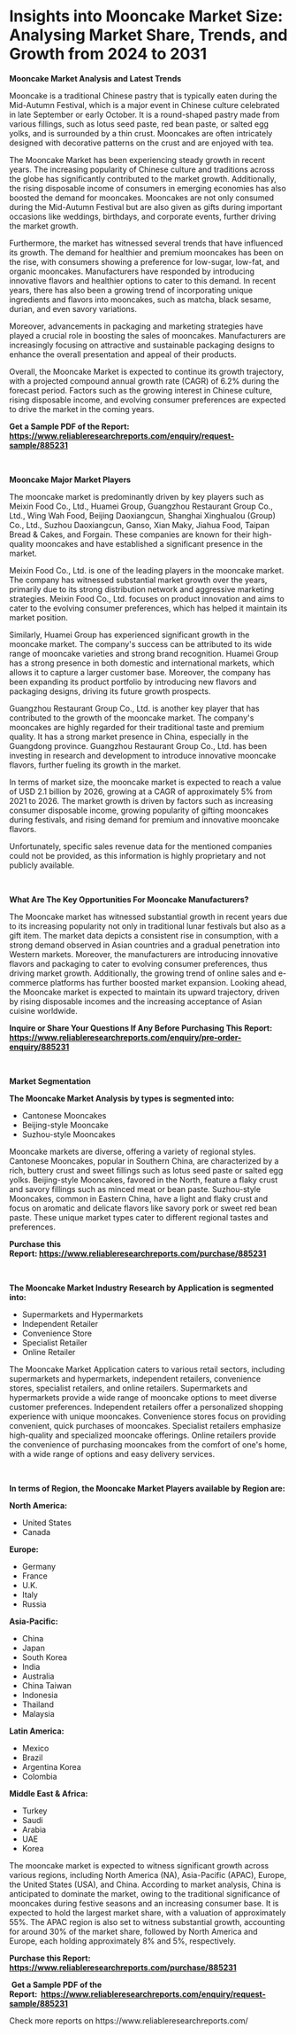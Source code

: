 <p><h1>Insights into Mooncake Market Size: Analysing Market Share, Trends, and Growth from 2024 to 2031</h1></p><p><strong>Mooncake Market Analysis and Latest Trends</strong></p>
<p><p>Mooncake is a traditional Chinese pastry that is typically eaten during the Mid-Autumn Festival, which is a major event in Chinese culture celebrated in late September or early October. It is a round-shaped pastry made from various fillings, such as lotus seed paste, red bean paste, or salted egg yolks, and is surrounded by a thin crust. Mooncakes are often intricately designed with decorative patterns on the crust and are enjoyed with tea.</p><p>The Mooncake Market has been experiencing steady growth in recent years. The increasing popularity of Chinese culture and traditions across the globe has significantly contributed to the market growth. Additionally, the rising disposable income of consumers in emerging economies has also boosted the demand for mooncakes. Mooncakes are not only consumed during the Mid-Autumn Festival but are also given as gifts during important occasions like weddings, birthdays, and corporate events, further driving the market growth.</p><p>Furthermore, the market has witnessed several trends that have influenced its growth. The demand for healthier and premium mooncakes has been on the rise, with consumers showing a preference for low-sugar, low-fat, and organic mooncakes. Manufacturers have responded by introducing innovative flavors and healthier options to cater to this demand. In recent years, there has also been a growing trend of incorporating unique ingredients and flavors into mooncakes, such as matcha, black sesame, durian, and even savory variations.</p><p>Moreover, advancements in packaging and marketing strategies have played a crucial role in boosting the sales of mooncakes. Manufacturers are increasingly focusing on attractive and sustainable packaging designs to enhance the overall presentation and appeal of their products.</p><p>Overall, the Mooncake Market is expected to continue its growth trajectory, with a projected compound annual growth rate (CAGR) of 6.2% during the forecast period. Factors such as the growing interest in Chinese culture, rising disposable income, and evolving consumer preferences are expected to drive the market in the coming years.</p></p>
<p><strong>Get a Sample PDF of the Report:&nbsp; <a href="https://www.reliableresearchreports.com/enquiry/request-sample/885231">https://www.reliableresearchreports.com/enquiry/request-sample/885231</a></strong></p>
<p>&nbsp;</p>
<p><strong>Mooncake Major Market Players</strong></p>
<p><p>The mooncake market is predominantly driven by key players such as Meixin Food Co., Ltd., Huamei Group, Guangzhou Restaurant Group Co., Ltd., Wing Wah Food, Beijing Daoxiangcun, Shanghai Xinghualou (Group) Co., Ltd., Suzhou Daoxiangcun, Ganso, Xian Maky, Jiahua Food, Taipan Bread & Cakes, and Forgain. These companies are known for their high-quality mooncakes and have established a significant presence in the market.</p><p>Meixin Food Co., Ltd. is one of the leading players in the mooncake market. The company has witnessed substantial market growth over the years, primarily due to its strong distribution network and aggressive marketing strategies. Meixin Food Co., Ltd. focuses on product innovation and aims to cater to the evolving consumer preferences, which has helped it maintain its market position.</p><p>Similarly, Huamei Group has experienced significant growth in the mooncake market. The company's success can be attributed to its wide range of mooncake varieties and strong brand recognition. Huamei Group has a strong presence in both domestic and international markets, which allows it to capture a larger customer base. Moreover, the company has been expanding its product portfolio by introducing new flavors and packaging designs, driving its future growth prospects.</p><p>Guangzhou Restaurant Group Co., Ltd. is another key player that has contributed to the growth of the mooncake market. The company's mooncakes are highly regarded for their traditional taste and premium quality. It has a strong market presence in China, especially in the Guangdong province. Guangzhou Restaurant Group Co., Ltd. has been investing in research and development to introduce innovative mooncake flavors, further fueling its growth in the market.</p><p>In terms of market size, the mooncake market is expected to reach a value of USD 2.1 billion by 2026, growing at a CAGR of approximately 5% from 2021 to 2026. The market growth is driven by factors such as increasing consumer disposable income, growing popularity of gifting mooncakes during festivals, and rising demand for premium and innovative mooncake flavors.</p><p>Unfortunately, specific sales revenue data for the mentioned companies could not be provided, as this information is highly proprietary and not publicly available.</p></p>
<p>&nbsp;</p>
<p><strong>What Are The Key Opportunities For Mooncake Manufacturers?</strong></p>
<p><p>The Mooncake market has witnessed substantial growth in recent years due to its increasing popularity not only in traditional lunar festivals but also as a gift item. The market data depicts a consistent rise in consumption, with a strong demand observed in Asian countries and a gradual penetration into Western markets. Moreover, the manufacturers are introducing innovative flavors and packaging to cater to evolving consumer preferences, thus driving market growth. Additionally, the growing trend of online sales and e-commerce platforms has further boosted market expansion. Looking ahead, the Mooncake market is expected to maintain its upward trajectory, driven by rising disposable incomes and the increasing acceptance of Asian cuisine worldwide.</p></p>
<p><strong>Inquire or Share Your Questions If Any Before Purchasing This Report: <a href="https://www.reliableresearchreports.com/enquiry/pre-order-enquiry/885231">https://www.reliableresearchreports.com/enquiry/pre-order-enquiry/885231</a></strong></p>
<p>&nbsp;</p>
<p><strong>Market Segmentation</strong></p>
<p><strong>The Mooncake Market Analysis by types is segmented into:</strong></p>
<p><ul><li>Cantonese Mooncakes</li><li>Beijing-style Mooncake</li><li>Suzhou-style Mooncakes</li></ul></p>
<p><p>Mooncake markets are diverse, offering a variety of regional styles. Cantonese Mooncakes, popular in Southern China, are characterized by a rich, buttery crust and sweet fillings such as lotus seed paste or salted egg yolks. Beijing-style Mooncakes, favored in the North, feature a flaky crust and savory fillings such as minced meat or bean paste. Suzhou-style Mooncakes, common in Eastern China, have a light and flaky crust and focus on aromatic and delicate flavors like savory pork or sweet red bean paste. These unique market types cater to different regional tastes and preferences.</p></p>
<p><strong>Purchase this Report:&nbsp;<a href="https://www.reliableresearchreports.com/purchase/885231">https://www.reliableresearchreports.com/purchase/885231</a></strong></p>
<p>&nbsp;</p>
<p><strong>The Mooncake Market Industry Research by Application is segmented into:</strong></p>
<p><ul><li>Supermarkets and Hypermarkets</li><li>Independent Retailer</li><li>Convenience Store</li><li>Specialist Retailer</li><li>Online Retailer</li></ul></p>
<p><p>The Mooncake Market Application caters to various retail sectors, including supermarkets and hypermarkets, independent retailers, convenience stores, specialist retailers, and online retailers. Supermarkets and hypermarkets provide a wide range of mooncake options to meet diverse customer preferences. Independent retailers offer a personalized shopping experience with unique mooncakes. Convenience stores focus on providing convenient, quick purchases of mooncakes. Specialist retailers emphasize high-quality and specialized mooncake offerings. Online retailers provide the convenience of purchasing mooncakes from the comfort of one's home, with a wide range of options and easy delivery services.</p></p>
<p>&nbsp;</p>
<p><strong>In terms of Region, the Mooncake Market Players available by Region are:</strong></p>
<p>
    <p> <strong> North America: </strong>
        <ul>
            <li>United States</li>
            <li>Canada</li>
        </ul>
        </p> 
    <p> <strong> Europe: </strong>
        <ul>
            <li>Germany</li>
            <li>France</li>
            <li>U.K.</li>
            <li>Italy</li>
            <li>Russia</li>
        </ul>
        </p> 
    <p> <strong> Asia-Pacific: </strong>
        <ul>
            <li>China</li>
            <li>Japan</li>
            <li>South Korea</li>
            <li>India</li>
            <li>Australia</li>
            <li>China Taiwan</li>
            <li>Indonesia</li>
            <li>Thailand</li>
            <li>Malaysia</li>
        </ul>
        </p> 
    <p> <strong> Latin America: </strong>
        <ul>
            <li>Mexico</li>
            <li>Brazil</li>
            <li>Argentina Korea</li>
            <li>Colombia</li>
        </ul>
        </p> 
    <p> <strong> Middle East & Africa: </strong>
        <ul>
            <li>Turkey</li>
            <li>Saudi</li>
            <li>Arabia</li>
            <li>UAE</li>
            <li>Korea</li>
        </ul>
    </p>
    </p>
<p><p>The mooncake market is expected to witness significant growth across various regions, including North America (NA), Asia-Pacific (APAC), Europe, the United States (USA), and China. According to market analysis, China is anticipated to dominate the market, owing to the traditional significance of mooncakes during festive seasons and an increasing consumer base. It is expected to hold the largest market share, with a valuation of approximately 55%. The APAC region is also set to witness substantial growth, accounting for around 30% of the market share, followed by North America and Europe, each holding approximately 8% and 5%, respectively.</p></p>
<p><strong>Purchase this Report: <a href="https://www.reliableresearchreports.com/purchase/885231">https://www.reliableresearchreports.com/purchase/885231</a></strong></p>
<p>&nbsp;<strong>Get a Sample PDF of the Report:&nbsp;&nbsp;<a href="https://www.reliableresearchreports.com/enquiry/request-sample/885231">https://www.reliableresearchreports.com/enquiry/request-sample/885231</a></strong></p>
<p><strong></strong></p>
<p>Check more reports on https://www.reliableresearchreports.com/</p>